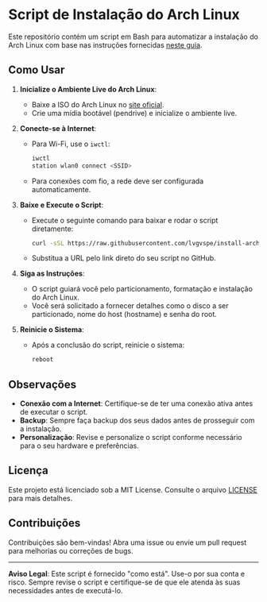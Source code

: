 # Script de Instalação do Arch Linux

Este repositório contém um script em Bash para automatizar a instalação do Arch Linux com base nas instruções fornecidas [neste guia](https://gist.github.com/mjkstra/96ce7a5689d753e7a6bdd92cdc169bae).

## Como Usar

1. **Inicialize o Ambiente Live do Arch Linux**:
   - Baixe a ISO do Arch Linux no [site oficial](https://www.archlinux.org/download/).
   - Crie uma mídia bootável (pendrive) e inicialize o ambiente live.

2. **Conecte-se à Internet**:
   - Para Wi-Fi, use o `iwctl`:
     ```bash
     iwctl
     station wlan0 connect <SSID>
     ```
   - Para conexões com fio, a rede deve ser configurada automaticamente.

3. **Baixe e Execute o Script**:
   - Execute o seguinte comando para baixar e rodar o script diretamente:
     ```bash
     curl -sSL https://raw.githubusercontent.com/lvgvspe/install-arch-btrfs/main/install.sh | bash
     ```
   - Substitua a URL pelo link direto do seu script no GitHub.

4. **Siga as Instruções**:
   - O script guiará você pelo particionamento, formatação e instalação do Arch Linux.
   - Você será solicitado a fornecer detalhes como o disco a ser particionado, nome do host (hostname) e senha do root.

5. **Reinicie o Sistema**:
   - Após a conclusão do script, reinicie o sistema:
     ```bash
     reboot
     ```

## Observações
- **Conexão com a Internet**: Certifique-se de ter uma conexão ativa antes de executar o script.
- **Backup**: Sempre faça backup dos seus dados antes de prosseguir com a instalação.
- **Personalização**: Revise e personalize o script conforme necessário para o seu hardware e preferências.

## Licença
Este projeto está licenciado sob a MIT License. Consulte o arquivo [LICENSE](LICENSE) para mais detalhes.

## Contribuições
Contribuições são bem-vindas! Abra uma issue ou envie um pull request para melhorias ou correções de bugs.

---

**Aviso Legal**: Este script é fornecido "como está". Use-o por sua conta e risco. Sempre revise o script e certifique-se de que ele atenda às suas necessidades antes de executá-lo.
